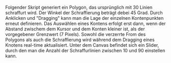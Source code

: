 Folgender Skript generiert ein Polygon, das ursprünglich mit 30 Linien schraffurt wird. Der Winkel der Schraffierung beträgt debei 45 Grad. Durch Anklicken und "Dragging" kann man die Lage der einzelnen Kontenpunkten erneut definieren. Das Auswählen eines Kontens erfolgt erst dann, wenn der Abstand zwischem dem Kursor und dem Konten kleiner ist, als der vorgegebener Grenzwert (7 Pixels). Sowohl die verzerrte From des Polygons als auch die Schraffierung wird während dem Dragging eines Knotens real-time aktualisiert. Unter dem Canvas befindet sich ein Slider, durch den man die Anzahl der Schraffurlinien zwischen 10 und 90 einstellen kann.
